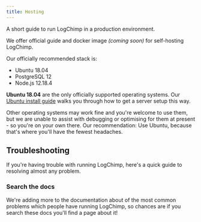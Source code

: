 ```yaml
---
title: Hosting
---
```


A short guide to run LogChimp in a production environment.

We offer official guide and docker image _(coming soon)_ for self-hosting LogChimp.

Our officially recommended stack is:

- Ubuntu 18.04
- PostgreSQL 12
- Node.js 12.18.4

**Ubuntu 18.04** are the only officially supported operating systems. Our [Ubuntu install guide](/docs/install/overview) walks you through how to get a server setup this way.

Other operating systems may work fine and you're welcome to use them, but we are unable to assist with debugging or optimising for them at present - so you're on your own there. Our recommendation: Use Ubuntu, because that's where you'll have the fewest headaches.

## Troubleshooting

If you're having trouble with running LogChimp, here's a quick guide to resolving almost any problem.

### Search the docs

We're adding more to the documentation about of the most common problems which people have running LogChimp, so chances are if you search these docs you'll find a page about it!
